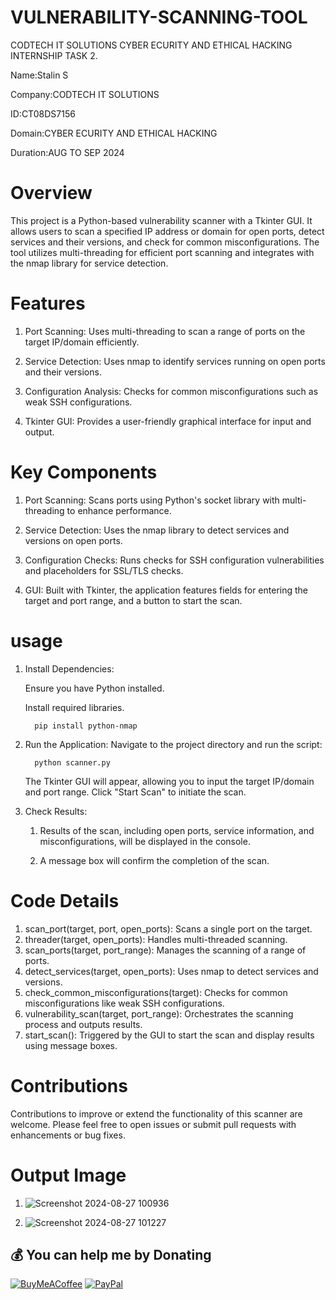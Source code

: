 # VULNERABILITY-SCANNING-TOOL
CODTECH IT SOLUTIONS CYBER ECURITY AND ETHICAL  HACKING  INTERNSHIP TASK 2.

Name:Stalin S

Company:CODTECH IT SOLUTIONS

ID:CT08DS7156

Domain:CYBER ECURITY AND ETHICAL HACKING

Duration:AUG TO SEP 2024

# Overview
This project is a Python-based vulnerability scanner with a Tkinter GUI. It allows users to scan a specified IP address or domain for open ports, detect services and their versions, and check for common misconfigurations. The tool utilizes multi-threading for efficient port scanning and integrates with the nmap library for service detection.

# Features
1. Port Scanning: Uses multi-threading to scan a range of ports on the target IP/domain efficiently.

2. Service Detection: Uses nmap to identify services running on open ports and their versions.

3. Configuration Analysis: Checks for common misconfigurations such as weak SSH configurations.

4. Tkinter GUI: Provides a user-friendly graphical interface for input and output.

# Key Components
1. Port Scanning: Scans ports using Python's socket library with multi-threading to enhance performance.

2. Service Detection: Uses the nmap library to detect services and versions on open ports.

3. Configuration Checks: Runs checks for SSH configuration vulnerabilities and placeholders for SSL/TLS checks.

4. GUI: Built with Tkinter, the application features fields for entering the target and port range, and a button to start the scan.

# usage
1. Install Dependencies:

      Ensure you have Python installed.

      Install required libraries.

         pip install python-nmap


          

2. Run the Application:
      Navigate to the project directory and run the script:

         python scanner.py

      The Tkinter GUI will appear, allowing you to input the target IP/domain and port range. Click "Start Scan" to initiate the scan.

4. Check Results:
 
      1. Results of the scan, including open ports, service information, and misconfigurations, will be displayed in the console.
   
      2. A message box will confirm the completion of the scan.

# Code Details

1.  scan_port(target, port, open_ports): Scans a single port on the target.
2. threader(target, open_ports): Handles multi-threaded scanning.
3. scan_ports(target, port_range): Manages the scanning of a range of ports.
4. detect_services(target, open_ports): Uses nmap to detect services and versions.
5. check_common_misconfigurations(target): Checks for common misconfigurations like weak SSH configurations.
6. vulnerability_scan(target, port_range): Orchestrates the scanning process and outputs results.
7. start_scan(): Triggered by the GUI to start the scan and display results using message boxes.

# Contributions
Contributions to improve or extend the functionality of this scanner are welcome. Please feel free to open issues or submit pull requests with enhancements or bug fixes.

#  Output Image

1. ![Screenshot 2024-08-27 100936](https://github.com/user-attachments/assets/4f0018b0-8148-429d-aa75-ad98eb026a52)

2. ![Screenshot 2024-08-27 101227](https://github.com/user-attachments/assets/e6375064-b4ab-4424-a882-44dd3f459170)




 ## 💰 You can help me by Donating
  [![BuyMeACoffee](https://img.shields.io/badge/Buy%20Me%20a%20Coffee-ffdd00?style=for-the-badge&logo=buy-me-a-coffee&logoColor=black)](https://buymeacoffee.com/stali.n) [![PayPal](https://img.shields.io/badge/PayPal-00457C?style=for-the-badge&logo=paypal&logoColor=white)](https://paypal.me/stalinStanlyjohn) 

  
<!-- Proudly created with GPRM ( https://gprm.itsvg.in ) -->







